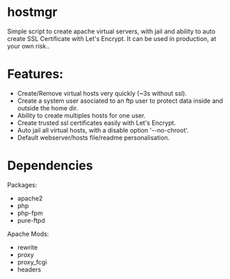 # hostmgr
Simple script to create apache virtual servers, with jail and ability to auto create SSL Certificate with Let's Encrypt. 
It can be used in production, at your own risk..

# Features:
  - Create/Remove virtual hosts very quickly (~3s without ssl).
  - Create a system user asociated to an ftp user to protect data inside and outside the home dir.
  - Ability to create multiples hosts for one user.
  - Create trusted ssl certificates easily with Let's Encrypt.
  - Auto jail all virtual hosts, with a disable option '--no-chroot'.
  - Default webserver/hosts file/readme personalisation.

# Dependencies
Packages:
  - apache2
  - php
  - php-fpm
  - pure-ftpd

Apache Mods:
  - rewrite
  - proxy
  - proxy_fcgi
  - headers
